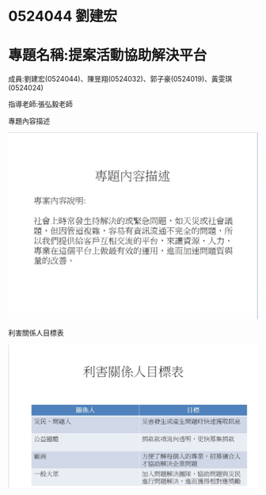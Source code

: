 # 0524044 劉建宏

<p><h1>專題名稱:提案活動協助解決平台</h1><p>
<p>成員:劉建宏(0524044)、陳昱翔(0524032)、郭子豪(0524019)、黃雯琪(0524024)<p>
<p>指導老師:張弘毅老師<p>




<p>專題內容描述

![image](專題內容描述.jpg)

<p>利害關係人目標表

![image](利害關係人目標表.jpg)

